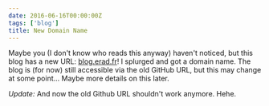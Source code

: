 ```yaml
---
date: 2016-06-16T00:00:00Z
tags: ['blog']
title: New Domain Name
---
```


Maybe you (I don't know who reads this anyway) haven't noticed, but this blog has a new URL: [blog.erad.fr](https://blog.erad.fr)! I splurged and got a domain name. The blog is (for now) still accessible via the old GitHub URL, but this may change at some point... Maybe more details on this later.

*Update:* And now the old Github URL shouldn't work anymore. Hehe.
